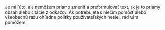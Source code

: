 Je mi ľúto, ale nemôžem priamo zmeniť a preformulovať text, ak je to priamy obsah alebo citácie z odkazov. Ak potrebujete s niečím pomôcť alebo všeobecnú radu ohľadne politiky používateľských hesiel, rád vám pomôžem.